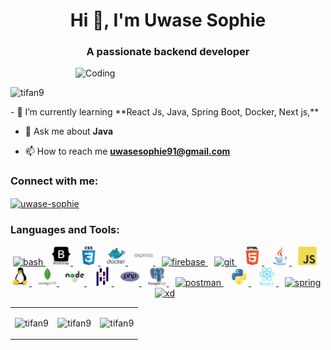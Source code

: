 <h1 align="center">Hi 👋, I'm Uwase Sophie</h1>
<h3 align="center">A passionate backend developer</h3>
<img align="right" alt="Coding" width="400" src="https://media.giphy.com/media/3osxY9kuM2NGUfvThe/giphy.gif"><br>

<p align="left"> <img src="https://komarev.com/ghpvc/?username=tifan9&label=Profile%20views&color=0e75b6&style=flat" alt="tifan9" /> </p>
- 🌱 I’m currently learning **React Js, Java, Spring Boot, Docker, Next js,**

- 💬 Ask me about **Java**

- 📫 How to reach me **uwasesophie91@gmail.com**


<h3 align="left">Connect with me:</h3>
<p align="left">
<a href="https://linkedin.com/in/uwase-sophie" target="blank"><img align="center" src="https://raw.githubusercontent.com/rahuldkjain/github-profile-readme-generator/master/src/images/icons/Social/linked-in-alt.svg" alt="uwase-sophie" height="30" width="40" /></a>
</p>

<h3 align="left">Languages and Tools:</h3>
<p align="center">
  <a href="https://www.gnu.org/software/bash/" target="_blank" rel="noreferrer" class="icon-link" style="margin-right: 10px;">
    <img src="https://www.vectorlogo.zone/logos/gnu_bash/gnu_bash-icon.svg" alt="bash" width="30" height="30"/>
  </a>
  <a href="https://getbootstrap.com" target="_blank" rel="noreferrer" class="icon-link" style="margin-right: 10px;">
    <img src="https://raw.githubusercontent.com/devicons/devicon/master/icons/bootstrap/bootstrap-plain-wordmark.svg" alt="bootstrap" width="30" height="30"/>
  </a>
  <a href="https://www.w3schools.com/css/" target="_blank" rel="noreferrer" class="icon-link" style="margin-right: 10px;"> 
    <img src="https://raw.githubusercontent.com/devicons/devicon/master/icons/css3/css3-original-wordmark.svg" alt="css3" width="30" height="30"/>
  </a>
  <a href="https://www.docker.com/" target="_blank" rel="noreferrer" class="icon-link" style="margin-right: 10px;">
    <img src="https://raw.githubusercontent.com/devicons/devicon/master/icons/docker/docker-original-wordmark.svg" alt="docker" width="30" height="30"/>
  </a>
  <a href="https://expressjs.com" target="_blank" rel="noreferrer" class="icon-link" style="margin-right: 10px;">
    <img src="https://raw.githubusercontent.com/devicons/devicon/master/icons/express/express-original-wordmark.svg" alt="express" width="30" height="30"/>
  </a>
  <a href="https://firebase.google.com/" target="_blank" rel="noreferrer" class="icon-link" style="margin-right: 10px;">
    <img src="https://www.vectorlogo.zone/logos/firebase/firebase-icon.svg" alt="firebase" width="30" height="30"/>
  </a>
  <a href="https://git-scm.com/" target="_blank" rel="noreferrer" class="icon-link" style="margin-right: 10px;">
    <img src="https://www.vectorlogo.zone/logos/git-scm/git-scm-icon.svg" alt="git" width="30" height="30"/>
  </a>
  <a href="https://www.w3.org/html/" target="_blank" rel="noreferrer" class="icon-link" style="margin-right: 10px;"> 
    <img src="https://raw.githubusercontent.com/devicons/devicon/master/icons/html5/html5-original-wordmark.svg" alt="html5" width="30" height="30"/>
  </a>
  <a href="https://www.java.com" target="_blank" rel="noreferrer" class="icon-link" style="margin-right: 10px;">
    <img src="https://raw.githubusercontent.com/devicons/devicon/master/icons/java/java-original.svg" alt="java" width="30" height="30"/>
  </a>
  <a href="https://developer.mozilla.org/en-US/docs/Web/JavaScript" target="_blank" rel="noreferrer" class="icon-link" style="margin-right: 10px;">
    <img src="https://raw.githubusercontent.com/devicons/devicon/master/icons/javascript/javascript-original.svg" alt="javascript" width="30" height="30"/>
  </a>
  <a href="https://www.linux.org/" target="_blank" rel="noreferrer" class="icon-link" style="margin-right: 10px;">
    <img src="https://raw.githubusercontent.com/devicons/devicon/master/icons/linux/linux-original.svg" alt="linux" width="30" height="30"/>
  </a>
  <a href="https://www.mongodb.com/" target="_blank" rel="noreferrer" class="icon-link" style="margin-right: 10px;">
    <img src="https://raw.githubusercontent.com/devicons/devicon/master/icons/mongodb/mongodb-original-wordmark.svg" alt="mongodb" width="30" height="30"/>
  </a>
  <a href="https://nodejs.org" target="_blank" rel="noreferrer" class="icon-link" style="margin-right: 10px;">
    <img src="https://raw.githubusercontent.com/devicons/devicon/master/icons/nodejs/nodejs-original-wordmark.svg" alt="nodejs" width="30" height="30"/>
  </a>
  <a href="https://pandas.pydata.org/" target="_blank" rel="noreferrer" class="icon-link" style="margin-right: 10px;">
    <img src="https://raw.githubusercontent.com/devicons/devicon/2ae2a900d2f041da66e950e4d48052658d850630/icons/pandas/pandas-original.svg" alt="pandas" width="30" height="30"/>
  </a>
  <a href="https://www.php.net" target="_blank" rel="noreferrer" class="icon-link" style="margin-right: 10px;">
    <img src="https://raw.githubusercontent.com/devicons/devicon/master/icons/php/php-original.svg" alt="php" width="30" height="30"/>
  </a>
  <a href="https://www.postgresql.org" target="_blank" rel="noreferrer" class="icon-link" style="margin-right: 10px;">
    <img src="https://raw.githubusercontent.com/devicons/devicon/master/icons/postgresql/postgresql-original-wordmark.svg" alt="postgresql" width="30" height="30"/>
  </a>
  <a href="https://postman.com" target="_blank" rel="noreferrer" class="icon-link" style="margin-right: 10px;">
    <img src="https://www.vectorlogo.zone/logos/getpostman/getpostman-icon.svg" alt="postman" width="30" height="30"/>
  </a>
  <a href="https://www.python.org" target="_blank" rel="noreferrer" class="icon-link" style="margin-right: 10px;">
    <img src="https://raw.githubusercontent.com/devicons/devicon/master/icons/python/python-original.svg" alt="python" width="30" height="30"/>
  </a>
  <a href="https://reactjs.org/" target="_blank" rel="noreferrer" class="icon-link" style="margin-right: 10px;">
    <img src="https://raw.githubusercontent.com/devicons/devicon/master/icons/react/react-original-wordmark.svg" alt="react" width="30" height="30"/>
  </a>
  <a href="https://spring.io/" target="_blank" rel="noreferrer" class="icon-link" style="margin-right: 10px;">
    <img src="https://www.vectorlogo.zone/logos/springio/springio-icon.svg" alt="spring" width="30" height="30"/>
  </a>
  <a href="https://www.adobe.com/products/xd.html" target="_blank" rel="noreferrer" class="icon-link" style="margin-right: 10px;">
    <img src="https://cdn.worldvectorlogo.com/logos/adobe-xd.svg" alt="xd" width="30" height="30"/>
  </a>
</p>



<table style="border: none;">
  <tr>
    <td style="border: none;">
      <p align="center">
        <img src="https://github-readme-stats.vercel.app/api/top-langs?username=tifan9&show_icons=true&locale=en&layout=compact" alt="tifan9" />
      </p>
    </td>
    <td style="border: none;">
      <p align="center">
        <img src="https://github-readme-stats.vercel.app/api?username=tifan9&show_icons=true&locale=en" alt="tifan9" />
      </p>
    </td>
    <td style="border: none;">
      <p align="center">
        <img src="https://github-readme-streak-stats.herokuapp.com/?user=tifan9&" alt="tifan9" />
      </p>
    </td>
  </tr>
</table>


